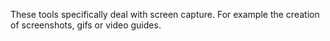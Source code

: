 These tools specifically deal with screen capture. For example the creation of screenshots, gifs or video guides.